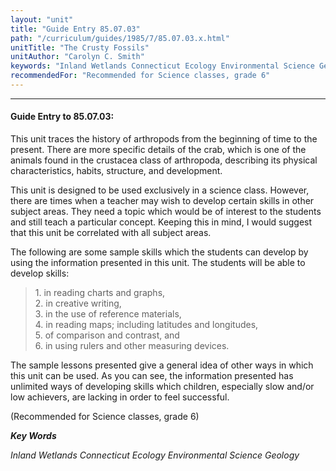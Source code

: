 ```yaml
---
layout: "unit"
title: "Guide Entry 85.07.03"
path: "/curriculum/guides/1985/7/85.07.03.x.html"
unitTitle: "The Crusty Fossils"
unitAuthor: "Carolyn C. Smith"
keywords: "Inland Wetlands Connecticut Ecology Environmental Science Geology"
recommendedFor: "Recommended for Science classes, grade 6"
---
```

<body>
<hr/>
<h4>
Guide Entry to 85.07.03:
</h4>
This unit traces the history of arthropods from the beginning of time to the present. There are more specific details of the crab, which is one of the animals found in the crustacea class of arthropoda, describing its physical characteristics, habits, structure, and development.
<p>
This unit is designed to be used exclusively in a science class. However, there are times when a teacher may wish to develop certain skills in other subject areas. They need a topic which would be of interest to the students and still teach a particular concept. Keeping this in mind, I would suggest that this unit be correlated with all subject areas.
</p>
<p>
The following are some sample skills which the students can develop by using the information presented in this unit. The students will be able to develop skills:
</p>
<blockquote>
<dl>
<dt>
1. in reading charts and graphs,
<dt>
2. in creative writing,
<dt>
3. in the use of reference materials,
<dt>
4. in reading maps; including latitudes and longitudes,
<dt>
5. of comparison and contrast, and
<dt>
6. in using rulers and other measuring devices.
</dt>
</dt>
</dt>
</dt>
</dt>
</dt>
</dl>
</blockquote>
The sample lessons presented give a general idea of other ways in which this unit can be used. As you can see, the information presented has unlimited ways of developing skills which children, especially slow and/or low achievers, are lacking in order to feel successful.
<p>
(Recommended for Science classes, grade 6)
</p>
<p>
<b>
<i>
Key Words
</i>
</b>
<br/>
</p>
<p>
<i>
Inland Wetlands Connecticut Ecology Environmental Science Geology
</i>
</p>
</body>